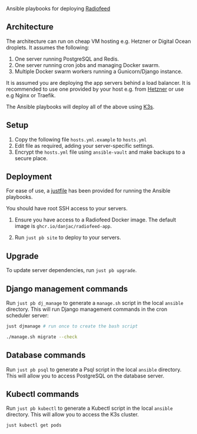 Ansible playbooks for deploying [Radiofeed](https://github.com/danjac/radiofeed-app)

## Architecture

The architecture can run on cheap VM hosting e.g. Hetzner or Digital Ocean droplets. It assumes the following:

1. One server running PostgreSQL and Redis.
2. One server running cron jobs and managing Docker swarm.
3. Multiple Docker swarm workers running a Gunicorn/Django instance.

It is assumed you are deploying the app servers behind a load balancer. It is recommended to use one provided by your host e.g. from [Hetzner](https://www.hetzner.com/cloud/load-balancer/) or use e.g Nginx or Traefik.

The Ansible playbooks will deploy all of the above using [K3s](https://www.rancher.com/products/k3s).

## Setup

1. Copy the following file `hosts.yml.example` to `hosts.yml`
2. Edit file as required, adding your server-specific settings.
3. Encrypt the `hosts.yml` file using `ansible-vault` and make backups to a secure place.

## Deployment

For ease of use, a [justfile](https://github.com/casey/just) has been provided for running the Ansible playbooks.

You should have root SSH access to your servers.

1. Ensure you have access to a Radiofeed Docker image. The default image is `ghcr.io/danjac/radiofeed-app`.

2. Run `just pb site` to deploy to your servers.

## Upgrade

To update server dependencies, run `just pb upgrade`.

## Django management commands

Run `just pb dj_manage` to generate a `manage.sh` script in the local `ansible` directory. This will run Django management commands in the cron scheduler server:

```bash
just djmanage # run once to create the bash script

./manage.sh migrate --check
```

## Database commands

Run `just pb psql` to generate a Psql script in the local `ansible` directory. This will allow you to access PostgreSQL on the database server.

## Kubectl commands

Run `just pb kubectl` to generate a Kubectl script in the local `ansible` directory. This will allow you to access the K3s cluster.

```
just kubectl get pods
```

